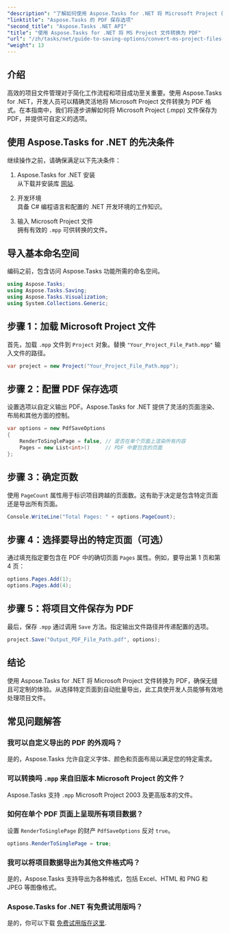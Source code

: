 ```yaml
---
"description": "了解如何使用 Aspose.Tasks for .NET 将 Microsoft Project (.mpp) 文件转换为 PDF。按照本分步指南自定义 PDF 输出、选择特定页面并自动执行批量转换。"
"linktitle": "Aspose.Tasks 的 PDF 保存选项"
"second_title": "Aspose.Tasks .NET API"
"title": "使用 Aspose.Tasks for .NET 将 MS Project 文件转换为 PDF"
"url": "/zh/tasks/net/guide-to-saving-options/convert-ms-project-files-to-pdf/"
"weight": 13
---
```


## 介绍

高效的项目文件管理对于简化工作流程和项目成功至关重要。使用 Aspose.Tasks for .NET，开发人员可以精确灵活地将 Microsoft Project 文件转换为 PDF 格式。在本指南中，我们将逐步讲解如何将 Microsoft Project (.mpp) 文件保存为 PDF，并提供可自定义的选项。

## 使用 Aspose.Tasks for .NET 的先决条件

继续操作之前，请确保满足以下先决条件：

1. Aspose.Tasks for .NET 安装  
   从下载并安装库 [网站](https://releases。aspose.com/tasks/net/).

2. 开发环境  
   具备 C# 编程语言和配置的 .NET 开发环境的工作知识。

3. 输入 Microsoft Project 文件  
   拥有有效的 `.mpp` 可供转换的文件。

## 导入基本命名空间

编码之前，包含访问 Aspose.Tasks 功能所需的命名空间。 

```csharp
using Aspose.Tasks;
using Aspose.Tasks.Saving;
using Aspose.Tasks.Visualization;
using System.Collections.Generic;
```

## 步骤 1：加载 Microsoft Project 文件

首先，加载 `.mpp` 文件到 `Project` 对象。替换 `"Your_Project_File_Path.mpp"` 输入文件的路径。

```csharp
var project = new Project("Your_Project_File_Path.mpp");
```

## 步骤 2：配置 PDF 保存选项

设置选项以自定义输出 PDF。Aspose.Tasks for .NET 提供了灵活的页面渲染、布局和其他方面的控制。

```csharp
var options = new PdfSaveOptions
{
    RenderToSinglePage = false, // 是否在单个页面上渲染所有内容
    Pages = new List<int>()     // PDF 中要包含的页面
};
```

## 步骤 3：确定页数

使用 `PageCount` 属性用于标识项目跨越的页面数。这有助于决定是包含特定页面还是导出所有页面。

```csharp
Console.WriteLine("Total Pages: " + options.PageCount);
```

## 步骤 4：选择要导出的特定页面（可选）

通过填充指定要包含在 PDF 中的确切页面 `Pages` 属性。例如，要导出第 1 页和第 4 页：

```csharp
options.Pages.Add(1);
options.Pages.Add(4);
```

## 步骤 5：将项目文件保存为 PDF

最后，保存 `.mpp` 通过调用 `Save` 方法。指定输出文件路径并传递配置的选项。

```csharp
project.Save("Output_PDF_File_Path.pdf", options);
```

## 结论

使用 Aspose.Tasks for .NET 将 Microsoft Project 文件转换为 PDF，确保无缝且可定制的体验。从选择特定页面到自动批量导出，此工具使开发人员能够有效地处理项目文件。

## 常见问题解答

### 我可以自定义导出的 PDF 的外观吗？
是的，Aspose.Tasks 允许自定义字体、颜色和页面布局以满足您的特定需求。

### 可以转换吗 `.mpp` 来自旧版本 Microsoft Project 的文件？
Aspose.Tasks 支持 `.mpp` Microsoft Project 2003 及更高版本的文件。

### 如何在单个 PDF 页面上呈现所有项目数据？
设置 `RenderToSinglePage` 的财产 `PdfSaveOptions` 反对 `true`。

```csharp
options.RenderToSinglePage = true;
```

### 我可以将项目数据导出为其他文件格式吗？
是的，Aspose.Tasks 支持导出为各种格式，包括 Excel、HTML 和 PNG 和 JPEG 等图像格式。

### Aspose.Tasks for .NET 有免费试用版吗？
是的，你可以下载 [免费试用版在这里](https://releases。aspose.com/).
